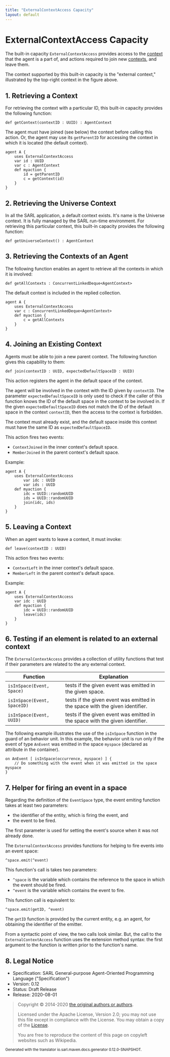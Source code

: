 ```yaml
---
title: "ExternalContextAccess Capacity"
layout: default
---
```


# ExternalContextAccess Capacity

The built-in capacity `ExternalContextAccess` provides access to the
[context](../Space.html) that the agent is a part of, and actions
required to join new [contexts](../Space.html), and leave them.

The context supported by this built-in capacity is the "external context," illustrated by the
top-right context in the figure above.




## 1. Retrieving a Context

For retrieving the context with a particular ID, this built-in capacity provides the following function:

```sarl
def getContext(contextID : UUID) : AgentContext
```



The agent must have joined (see below) the context before calling this action. Or, the agent
may use its `getParentID` for accessing the context in which it is located (the default context).



```sarl
agent A {
	uses ExternalContextAccess
	var id : UUID
	var c : AgentContext
	def myaction {
		id = getParentID
		c = getContext(id)
	}
}
```



## 2. Retrieving the Universe Context

In all the SARL application, a default context exists. It's name is the Universe context.
It is fully managed by the SARL run-time environment.
For retrieving this particular context, this built-in capacity provides the following function:

```sarl
def getUniverseContext() : AgentContext
```



## 3. Retrieving the Contexts of an Agent

The following function enables an agent to retrieve all the contexts in which it is involved:

```sarl
def getAllContexts : ConcurrentLinkedDeque<AgentContext>
```



The default context is included in the replied collection.

```sarl
agent A {
	uses ExternalContextAccess
	var c : ConcurrentLinkedDeque<AgentContext>
	def myaction {
		c = getAllContexts
	}
}
```



## 4. Joining an Existing Context

Agents must be able to join a new parent context. The following function gives this capability to them:

```sarl
def join(contextID : UUID, expectedDefaultSpaceID : UUID)
```


This action registers the agent in the default space of the context.

The agent will be involved in the context with the ID given by `contextID`.
The parameter `expectedDefaultSpaceID` is only used to check if the caller of this function
knows the ID of the default space in the context to be involved in. 
If the given `expectedDefaultSpaceID` does not match the ID of the default space in the context
`contextID`, then the access to the context is forbidden.

<importantnote> The context must already exist, and the default space inside this context must have the same ID 
as `expectedDefaultSpaceID`.</importantnote>

This action fires two events:

* `ContextJoined` in the inner context's default space.
* `MemberJoined` in the parent context's default space.




Example:

```sarl
agent A {
	uses ExternalContextAccess
		var idc : UUID
		var ids : UUID
	def myaction {
		idc = UUID::randomUUID
		ids = UUID::randomUUID
		join(idc, ids)
	}
}
```



## 5. Leaving a Context

When an agent wants to leave a context, it must invoke:

```sarl
def leave(contextID : UUID)
```


This action fires two events:

* `ContextLeft` in the inner context's default space.
* `MemberLeft` in the parent context's default space.




Example:

```sarl
agent A {
	uses ExternalContextAccess
	var idc : UUID
	def myaction {
		idc = UUID::randomUUID
		leave(idc)
	}
}
```



## 6. Testing if an element is related to an external context

The `ExternalContextAccess` provides a collection of utility functions that test if their
parameters are related to the any external context.


| Function                        | Explanation                                                                  |
| ------------------------------- | ---------------------------------------------------------------------------- |
| `isInSpace(Event, Space)`   | tests if the given event was emitted in the given space.                     |
| `isInSpace(Event, SpaceID)` | tests if the given event was emitted in the space with the given identifier. |
| `isInSpace(Event, UUID)`    | tests if the given event was emitted in the space with the given identifier. |


The following example illustrates the use of the `isInSpace` function in the guard
of an behavior unit. In this example, the behavior unit is run only if the event
of type `AnEvent` was emitted in the space `myspace` (declared as attribute in
the container).

```sarl
on AnEvent [ isInSpace(occurrence, myspace) ] {
	// Do something with the event when it was emitted in the space myspace
}
```


## 7. Helper for firing an event in a space

Regarding the definition of the `EventSpace` type, the event emiting function takes at least two parameters:

* the identifier of the entity, which is firing the event, and
* the event to be fired.

The first parameter is used for setting the event's source when it was not already done.

The `ExternalContextAccess` provides functions for helping to fire events into an event space:
```sarl
^space.emit(^event)
```


This function's call is takes two parameters:

* `^space` is the variable which contains the reference to the space in which the event should be fired.
* `^event` is the variable which contains the event to fire.

This function call is equivalent to:
```sarl
^space.emit(getID, ^event)
```


The `getID` function is provided by the current entity, e.g. an agent, for obtaining the identifier of the emitter.

From a syntactic point of view, the two calls look similar. But, the call to the `ExternalContextAccess` function uses
the extension method syntax: the first argument to the function is written prior to the function's name.


## 8. Legal Notice

* Specification: SARL General-purpose Agent-Oriented Programming Language ("Specification")
* Version: 0.12
* Status: Draft Release
* Release: 2020-08-01

> Copyright &copy; 2014-2020 [the original authors or authors](http://www.sarl.io/about/index.html).
>
> Licensed under the Apache License, Version 2.0;
> you may not use this file except in compliance with the License.
> You may obtain a copy of the [License](http://www.apache.org/licenses/LICENSE-2.0).
>
> You are free to reproduce the content of this page on copyleft websites such as Wikipedia.

<small>Generated with the translator io.sarl.maven.docs.generator 0.12.0-SNAPSHOT.</small>